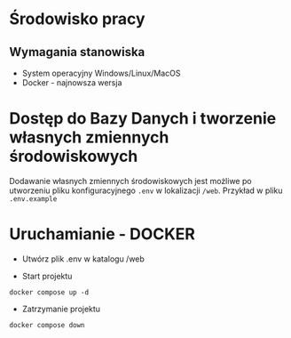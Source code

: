 # Środowisko pracy


## Wymagania stanowiska

- System operacyjny Windows/Linux/MacOS
- Docker - najnowsza wersja

# Dostęp do Bazy Danych i tworzenie własnych zmiennych środowiskowych

Dodawanie własnych zmiennych środowiskowych jest możliwe po utworzeniu pliku konfiguracyjnego ```.env``` w lokalizacji ```/web```. Przykład w pliku ```.env.example```


# Uruchamianie - DOCKER

- Utwórz plik .env w katalogu /web

- Start projektu

```
docker compose up -d
```

- Zatrzymanie projektu

```
docker compose down
```